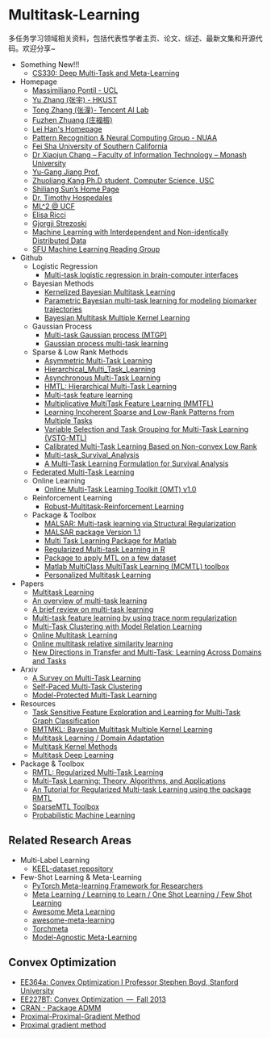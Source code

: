 # Multitask-Learning

多任务学习领域相关资料，包括代表性学者主页、论文、综述、最新文集和开源代码。欢迎分享~
* Something New!!!
    * [CS330: Deep Multi-Task and Meta-Learning](http://cs330.stanford.edu/)
* Homepage
    * [Massimiliano Pontil - UCL](http://www0.cs.ucl.ac.uk/staff/M.Pontil/)
    * [Yu Zhang (张宇) - HKUST](https://www.cse.ust.hk/~yuzhangcse/)
    * [Tong Zhang (张潼)- Tencent AI Lab](http://tongzhang-ml.org/publication.html)
    * [Fuzhen Zhuang (庄福振)](http://www.intsci.ac.cn/users/zhuangfuzhen/#Resources)
    * [Lei Han's Homepage](http://sysbio.cvm.msstate.edu/~leihan/)
    * [Pattern Recognition & Neural Computing Group - NUAA](http://parnec.nuaa.edu.cn/)
    * [Fei Sha University of Southern California](http://www-bcf.usc.edu/~feisha/index.html)
    * [Dr Xiaojun Chang – Faculty of Information Technology – Monash University](http://www.cs.cmu.edu/~uqxchan1/index.html)
    * [Yu-Gang Jiang Prof.](http://www.yugangjiang.info/)
    * [Zhuoliang Kang Ph.D student, Computer Science, USC](http://zhuoliang.me/research.html)
    * [Shiliang Sun’s Home Page](http://www.cs.ecnu.edu.cn/~slsun/)
    * [Dr. Timothy Hospedales](http://www.eecs.qmul.ac.uk/~tmh/index.html#home)
    * [ML^2 @ UCF](http://ml.cecs.ucf.edu/node/52)
    * [Elisa Ricci](https://sites.google.com/site/elisaricciunipg/home)
    * [Gjorgji Strezoski](https://staff.fnwi.uva.nl/g.strezoski/)
    * [Machine Learning with Interdependent and Non-identically Distributed Data](https://www.dagstuhl.de/en/program/calendar/semhp/?semnr=15152)
    * [SFU Machine Learning Reading Group](https://www.cs.ubc.ca/~schmidtm/MLRG/)
* Github
    * Logistic Regression
        * [Multi-task logistic regression in brain-computer interfaces](https://github.com/vinay-jayaram/MTlearning)
    * Bayesian Methods
        * [Kernelized Bayesian Multitask Learning](https://github.com/mehmetgonen/kbmtl)
        * [Parametric Bayesian multi-task learning for modeling biomarker trajectories](https://github.com/LeonAksman/bayes-mtl-traj)
        * [Bayesian Multitask Multiple Kernel Learning](https://github.com/mehmetgonen/bmtmkl)
    * Gaussian Process
        * [Multi-task Gaussian process (MTGP)](https://github.com/ebonilla/mtgp)
        * [Gaussian process multi-task learning](https://github.com/amarquand/gpmtl)
    * Sparse & Low Rank Methods
        * [Asymmetric Multi-Task Learning](https://github.com/BlasterL/AMTL)
        * [Hierarchical_Multi_Task_Learning](https://github.com/digbose92/Hierarchical_Multi_Task_Learning)
        * [Asynchronous Multi-Task Learning](https://github.com/illidanlab/AMTL)
        * [HMTL: Hierarchical Multi-Task Learning](https://github.com/huggingface/hmtl)
        * [Multi-task feature learning](https://github.com/argyriou/multi_task_learning)
        * [Multiplicative MultiTask Feature Learning (MMTFL)](https://github.com/JunYongJeong/MMTFL)
        * [Learning Incoherent Sparse and Low-Rank Patterns from Multiple Tasks](https://github.com/AlamiMejjati/Mtl-Implem)
        * [Variable Selection and Task Grouping for Multi-Task Learning (VSTG-MTL)](https://github.com/JunYongJeong/VSTG-MTL)
        * [Calibrated Multi-Task Learning Based on Non-convex Low Rank](https://github.com/sudalvxin/Multi-task-Learning)
        * [Multi-task_Survival_Analysis](https://github.com/yanlirock/Multi-task_Survival_Analysis)
        * [A Multi-Task Learning Formulation for Survival Analysis](https://github.com/yanlirock/MTLSA)
    * [Federated Multi-Task Learning](https://github.com/gingsmith/fmtl)
    * Online Learning
        * [Online Multi-Task Learning Toolkit (OMT) v1.0](https://github.com/lancopku/Multi-Task-Learning)
    * Reinforcement Learning
        * [Robust-Multitask-Reinforcement Learning](https://github.com/Alfo5123/Robust-Multitask-RL)
    * Package & Toolbox
        * [MALSAR: Multi-task learning via Structural Regularization](http://jiayuzhou.github.io/MALSAR/)
        * [MALSAR package Version 1.1](https://github.com/xiayan/MTL)
        * [Multi Task Learning Package for Matlab](https://github.com/cciliber/matMTL)
        * [Regularized Multi-task Learning in R](https://github.com/transbioZI/RMTL)
        * [Package to apply MTL on a few dataset](https://github.com/chcorbi/MultiTaskLearning)
        * [Matlab MultiClass MultiTask Learning (MCMTL) toolbox](https://github.com/dsmbgu8/MCMTL)
        * [Personalized Multitask Learning](https://github.com/mitmedialab/PersonalizedMultitaskLearning)
* Papers
    * [Multitask Learning](https://link.springer.com/article/10.1023/A:1007379606734)
    * [An overview of multi-task learning](https://academic.oup.com/nsr/article/5/1/30/4101432)
    * [A brief review on multi-task learning](https://link.springer.com/article/10.1007%2Fs11042-018-6463-x)
    * [Multi-task feature learning by using trace norm regularization](http://adsabs.harvard.edu/abs/2017OPhy...15...79J)
    * [Multi-Task Clustering with Model Relation Learning](https://doi.org/10.24963/ijcai.2018/435)
    * [Online Multitask Learning](https://www.microsoft.com/en-us/research/publication/online-multitask-learning/)
    * [Online multitask relative similarity learning](https://ink.library.smu.edu.sg/sis_research/3846/)
    * [New Directions in Transfer and Multi-Task: Learning Across Domains and Tasks](https://sites.google.com/site/learningacross/home/accepted-papers)
* Arxiv
    * [A Survey on Multi-Task Learning](https://arxiv.org/abs/1707.08114)
    * [Self-Paced Multi-Task Clustering](https://arxiv.org/abs/1808.08068)
    * [Model-Protected Multi-Task Learning](https://arxiv.org/abs/1809.06546)
* Resources
    * [Task Sensitive Feature Exploration and Learning for Multi-Task Graph Classification](http://www.cse.fau.edu/~xqzhu/FelMuG/index.html)
    * [BMTMKL: Bayesian Multitask Multiple Kernel Learning](https://research.cs.aalto.fi/pml/software/bmtmkl/)
    * [Multitask Learning / Domain Adaptation](http://www.cs.cornell.edu/~kilian/research/multitasklearning/multitasklearning.html)
    * [Multitask Kernel Methods](./docs/mkl.md)
    * [Multitask Deep Learning](./docs/mdl.md)
* Package & Toolbox
    * [RMTL: Regularized Multi-Task Learning
](https://cran.r-project.org/web/packages/RMTL/index.html)
    * [Multi-Task Learning: Theory, Algorithms, and Applications](https://archive.siam.org/meetings/sdm12/multi.php)
    * [An Tutorial for Regularized Multi-task Learning using the package RMTL](https://cran.r-project.org/web/packages/RMTL/vignettes/rmtl.html)    
    * [SparseMTL Toolbox](http://asi.insa-rouen.fr/enseignants/~arakoto/code/SparseMTL.html#description)
    * [Probabilistic Machine Learning](https://research.cs.aalto.fi/pml/software.shtml)
## Related Research Areas
* Multi-Label Learning
   * [KEEL-dataset repository](https://sci2s.ugr.es/keel/multilabel.php#sub10)
* Few-Shot Learning & Meta-Learning
    * [PyTorch Meta-learning Framework for Researchers](https://github.com/learnables/learn2learn)
    * [Meta Learning / Learning to Learn / One Shot Learning / Few Shot Learning](https://github.com/floodsung/Meta-Learning-Papers)
    * [Awesome Meta Learning](https://github.com/sudharsan13296/Awesome-Meta-Learning)
    * [awesome-meta-learning](https://github.com/dragen1860/awesome-meta-learning)
    * [Torchmeta](https://github.com/tristandeleu/pytorch-meta)
    * [Model-Agnostic Meta-Learning](https://github.com/dragen1860/MAML-Pytorch)
## Convex Optimization
* [EE364a: Convex Optimization I Professor Stephen Boyd, Stanford University](http://web.stanford.edu/class/ee364a/)
* [EE227BT: Convex Optimization  —  Fall 2013](https://people.eecs.berkeley.edu/~elghaoui/Teaching/EE227A/index.html)
* [CRAN - Package ADMM](http://cran.stat.ucla.edu/web/packages/ADMM/)
* [Proximal-Proximal-Gradient Method](https://www.math.ucla.edu/~wotaoyin/papers/prox_prox_grad.html)
* [Proximal gradient method](http://bicmr.pku.edu.cn/~wenzw/opt2015/lect-proxg.pdf)

